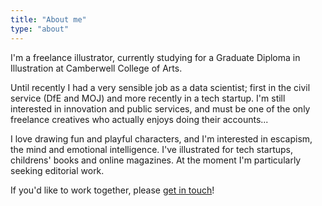 ```yaml
---
title: "About me"
type: "about"
---
```


I'm a freelance illustrator, currently studying for a Graduate Diploma in Illustration at Camberwell College of Arts.

Until recently I had a very sensible job as a data scientist; first in the civil service (DfE and MOJ) and more recently in a tech startup. I'm still interested in innovation and public services, and must be one of the only freelance creatives who actually enjoys doing their accounts...

I love drawing fun and playful characters, and I'm interested in escapism, the mind and emotional intelligence. I've illustrated for tech startups, childrens' books and online magazines. At the moment I'm particularly seeking editorial work.

If you'd like to work together, please [get in touch](mailto:vicky.hughes@hotmail.com)!


